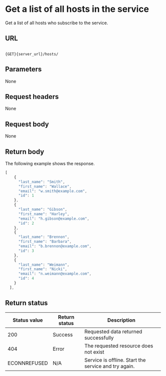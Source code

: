 # Get a list of all hosts in the service

Get a list of all hosts who subscribe to the service.

## URL

```shell

{GET}{server_url}/hosts/

```

## Parameters

None

## Request headers

None

## Request body

None

## Return body

The following example shows the response.

```js
[
    {
      "last_name": "Smith",
      "first_name": "Wallace",
      "email": "w.smith@example.com",
      "id": 1
    },
    {
      "last_name": "Gibson",
      "first_name": "Harley",
      "email": "h.gibson@example.com",
      "id": 2
    },
    {
      "last_name": "Brennon",
      "first_name": "Barbara",
      "email": "b.brennon@example.com",
      "id": 3
    },
    {
      "last_name": "Weimann",
      "first_name": "Nicki",
      "email": "n.weimann@example.com",
      "id": 4
    }
  ],
```

## Return status

| Status value | Return status | Description |
| ------------- | ----------- | ----------- |
| 200 | Success | Requested data returned successfully |
| 404 | Error | The requested resource does not exist |
| ECONNREFUSED | N/A | Service is offline. Start the service and try again. |
